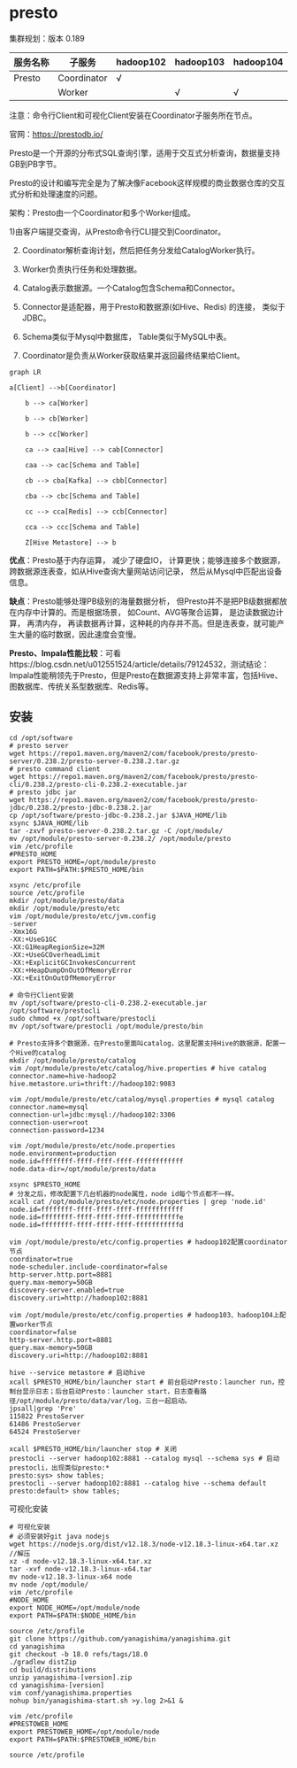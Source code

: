 # presto

集群规划：版本 0.189

| 服务名称 | 子服务      | hadoop102 | hadoop103 | hadoop104 |
| -------- | ----------- | --------- | --------- | --------- |
| Presto   | Coordinator | √         |           |           |
|          | Worker      |           | √         | √         |

注意：命令行Client和可视化Client安装在Coordinator子服务所在节点。

官网：https://prestodb.io/

Presto是一个开源的分布式SQL查询引擎，适用于交互式分析查询，数据量支持GB到PB字节。

Presto的设计和编写完全是为了解决像Facebook这样规模的商业数据仓库的交互式分析和处理速度的问题。

架构：Presto由一个Coordinator和多个Worker组成。

1)由客户端提交查询，从Presto命令行CLI提交到Coordinator。

2) Coordinator解析查询计划，然后把任务分发给CatalogWorker执行。

3) Worker负责执行任务和处理数据。

4) Catalog表示数据源。一个Catalog包含Schema和Connector。

5) Connector是适配器，用于Presto和数据源(如Hive、Redis) 的连接， 类似于JDBC。

6) Schema类似于Mysql中数据库， Table类似于MySQL中表。

7) Coordinator是负责从Worker获取结果并返回最终结果给Client。

```mermaid
graph LR

a[Client] -->b[Coordinator]

    b --> ca[Worker]
    
    b --> cb[Worker]
    
    b --> cc[Worker]
    
    ca --> caa[Hive] --> cab[Connector]  
    
    caa --> cac[Schema and Table]
    
    cb --> cba[Kafka] --> cbb[Connector]  
    
    cba --> cbc[Schema and Table]
    
    cc --> cca[Redis] --> ccb[Connector]  
    
    cca --> ccc[Schema and Table]

    Z[Hive Metastore] --> b
```

**优点**：Presto基于内存运算， 减少了硬盘IO， 计算更快；能够连接多个数据源，跨数据源连表查，如从Hive查询大量网站访问记录， 然后从Mysql中匹配出设备信息。

**缺点**：Presto能够处理PB级别的海量数据分析， 但Presto并不是把PB级数据都放在内存中计算的。而是根据场景， 如Count、AVG等聚合运算， 是边读数据边计算， 再清内存， 再读数据再计算，这种耗的内存并不高。但是连表查，就可能产生大量的临时数据，因此速度会变慢。

**Presto、Impala性能比较**：可看https://blog.csdn.net/u012551524/article/details/79124532，测试结论：Impala性能稍领先于Presto，但是Presto在数据源支持上非常丰富，包括Hive、图数据库、传统关系型数据库、Redis等。

## 安装

```
cd /opt/software
# presto server
wget https://repo1.maven.org/maven2/com/facebook/presto/presto-server/0.238.2/presto-server-0.238.2.tar.gz
# presto command client
wget https://repo1.maven.org/maven2/com/facebook/presto/presto-cli/0.238.2/presto-cli-0.238.2-executable.jar
# presto jdbc jar
wget https://repo1.maven.org/maven2/com/facebook/presto/presto-jdbc/0.238.2/presto-jdbc-0.238.2.jar
cp /opt/software/presto-jdbc-0.238.2.jar $JAVA_HOME/lib
xsync $JAVA_HOME/lib
tar -zxvf presto-server-0.238.2.tar.gz -C /opt/module/
mv /opt/module/presto-server-0.238.2/ /opt/module/presto
vim /etc/profile
#PRESTO_HOME
export PRESTO_HOME=/opt/module/presto
export PATH=$PATH:$PRESTO_HOME/bin

xsync /etc/profile
source /etc/profile
mkdir /opt/module/presto/data
mkdir /opt/module/presto/etc
vim /opt/module/presto/etc/jvm.config
-server
-Xmx16G
-XX:+UseG1GC
-XX:G1HeapRegionSize=32M
-XX:+UseGCOverheadLimit
-XX:+ExplicitGCInvokesConcurrent
-XX:+HeapDumpOnOutOfMemoryError
-XX:+ExitOnOutOfMemoryError

# 命令行Client安装
mv /opt/software/presto-cli-0.238.2-executable.jar /opt/software/prestocli
sudo chmod +x /opt/software/prestocli
mv /opt/software/prestocli /opt/module/presto/bin

# Presto支持多个数据源，在Presto里面叫catalog，这里配置支持Hive的数据源，配置一个Hive的catalog
mkdir /opt/module/presto/catalog
vim /opt/module/presto/etc/catalog/hive.properties # hive catalog
connector.name=hive-hadoop2
hive.metastore.uri=thrift://hadoop102:9083

vim /opt/module/presto/etc/catalog/mysql.properties # mysql catalog
connector.name=mysql
connection-url=jdbc:mysql://hadoop102:3306
connection-user=root
connection-password=1234

vim /opt/module/presto/etc/node.properties
node.environment=production
node.id=ffffffff-ffff-ffff-ffff-ffffffffffff
node.data-dir=/opt/module/presto/data

xsync $PRESTO_HOME
# 分发之后，修改配置下几台机器的node属性，node id每个节点都不一样。
xcall cat /opt/module/presto/etc/node.properties | grep 'node.id'
node.id=ffffffff-ffff-ffff-ffff-ffffffffffff
node.id=ffffffff-ffff-ffff-ffff-fffffffffffe
node.id=ffffffff-ffff-ffff-ffff-fffffffffffd

vim /opt/module/presto/etc/config.properties # hadoop102配置coordinator节点
coordinator=true
node-scheduler.include-coordinator=false
http-server.http.port=8881
query.max-memory=50GB
discovery-server.enabled=true
discovery.uri=http://hadoop102:8881

vim /opt/module/presto/etc/config.properties # hadoop103、hadoop104上配置worker节点
coordinator=false
http-server.http.port=8881
query.max-memory=50GB
discovery.uri=http://hadoop102:8881

hive --service metastore # 启动hive
xcall $PRESTO_HOME/bin/launcher start # 前台启动Presto：launcher run，控制台显示日志；后台启动Presto：launcher start，日志查看路径/opt/module/presto/data/var/log，三台一起启动。
jpsall|grep 'Pre'
115822 PrestoServer
61486 PrestoServer
64524 PrestoServer

xcall $PRESTO_HOME/bin/launcher stop # 关闭
prestocli --server hadoop102:8881 --catalog mysql --schema sys # 启动prestocli，出现类似presto:*
presto:sys> show tables;
prestocli --server hadoop102:8881 --catalog hive --schema default
presto:default> show tables;
```

可视化安装

```
# 可视化安装
# 必须安装好git java nodejs
wget https://nodejs.org/dist/v12.18.3/node-v12.18.3-linux-x64.tar.xz
//解压
xz -d node-v12.18.3-linux-x64.tar.xz
tar -xvf node-v12.18.3-linux-x64.tar
mv node-v12.18.3-linux-x64 node
mv node /opt/module/
vim /etc/profile
#NODE_HOME
export NODE_HOME=/opt/module/node
export PATH=$PATH:$NODE_HOME/bin

source /etc/profile
git clone https://github.com/yanagishima/yanagishima.git
cd yanagishima
git checkout -b 18.0 refs/tags/18.0
./gradlew distZip
cd build/distributions
unzip yanagishima-[version].zip
cd yanagishima-[version]
vim conf/yanagishima.properties
nohup bin/yanagishima-start.sh >y.log 2>&1 &

vim /etc/profile
#PRESTOWEB_HOME
export PRESTOWEB_HOME=/opt/module/node
export PATH=$PATH:$PRESTOWEB_HOME/bin

source /etc/profile
```

